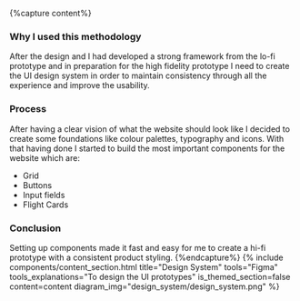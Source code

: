 {%capture content%}
### Why I used this methodology

After the design and I had developed a strong framework from the lo-fi prototype and in preparation for the high fidelity prototype I need to create the UI design system in order to maintain consistency through all the experience and improve the usability.
### Process
After having a clear vision of what the website should look like I decided to create some foundations like colour palettes, typography and icons. With that having done I started to build the most important components for the website which are:

* Grid
* Buttons
* Input fields
* Flight Cards

### Conclusion
Setting up components made it fast and easy for me to create a hi-fi prototype with a consistent product styling.
{%endcapture%}
{%
include components/content_section.html
title="Design System"
tools="Figma"
tools_explanations="To design the UI prototypes"
is_themed_section=false
content=content
diagram_img="design_system/design_system.png"
%}
